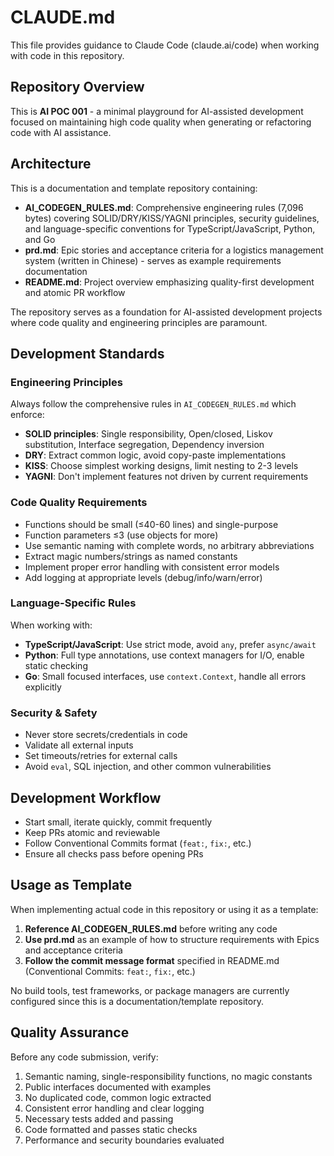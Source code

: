 # CLAUDE.md

This file provides guidance to Claude Code (claude.ai/code) when working with code in this repository.

## Repository Overview

This is **AI POC 001** - a minimal playground for AI-assisted development focused on maintaining high code quality when generating or refactoring code with AI assistance.

## Architecture

This is a documentation and template repository containing:

- **AI_CODEGEN_RULES.md**: Comprehensive engineering rules (7,096 bytes) covering SOLID/DRY/KISS/YAGNI principles, security guidelines, and language-specific conventions for TypeScript/JavaScript, Python, and Go
- **prd.md**: Epic stories and acceptance criteria for a logistics management system (written in Chinese) - serves as example requirements documentation
- **README.md**: Project overview emphasizing quality-first development and atomic PR workflow

The repository serves as a foundation for AI-assisted development projects where code quality and engineering principles are paramount.

## Development Standards

### Engineering Principles
Always follow the comprehensive rules in `AI_CODEGEN_RULES.md` which enforce:

- **SOLID principles**: Single responsibility, Open/closed, Liskov substitution, Interface segregation, Dependency inversion
- **DRY**: Extract common logic, avoid copy-paste implementations
- **KISS**: Choose simplest working designs, limit nesting to 2-3 levels
- **YAGNI**: Don't implement features not driven by current requirements

### Code Quality Requirements
- Functions should be small (≤40-60 lines) and single-purpose
- Function parameters ≤3 (use objects for more)
- Use semantic naming with complete words, no arbitrary abbreviations
- Extract magic numbers/strings as named constants
- Implement proper error handling with consistent error models
- Add logging at appropriate levels (debug/info/warn/error)

### Language-Specific Rules
When working with:
- **TypeScript/JavaScript**: Use strict mode, avoid `any`, prefer `async/await`
- **Python**: Full type annotations, use context managers for I/O, enable static checking
- **Go**: Small focused interfaces, use `context.Context`, handle all errors explicitly

### Security & Safety
- Never store secrets/credentials in code
- Validate all external inputs
- Set timeouts/retries for external calls
- Avoid `eval`, SQL injection, and other common vulnerabilities

## Development Workflow

- Start small, iterate quickly, commit frequently
- Keep PRs atomic and reviewable
- Follow Conventional Commits format (`feat:`, `fix:`, etc.)
- Ensure all checks pass before opening PRs

## Usage as Template

When implementing actual code in this repository or using it as a template:

1. **Reference AI_CODEGEN_RULES.md** before writing any code
2. **Use prd.md** as an example of how to structure requirements with Epics and acceptance criteria
3. **Follow the commit message format** specified in README.md (Conventional Commits: `feat:`, `fix:`, etc.)

No build tools, test frameworks, or package managers are currently configured since this is a documentation/template repository.

## Quality Assurance

Before any code submission, verify:
1. Semantic naming, single-responsibility functions, no magic constants
2. Public interfaces documented with examples
3. No duplicated code, common logic extracted
4. Consistent error handling and clear logging
5. Necessary tests added and passing
6. Code formatted and passes static checks
7. Performance and security boundaries evaluated
